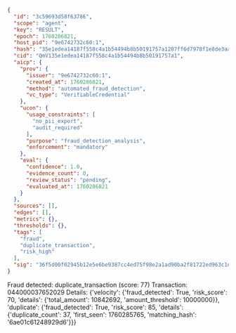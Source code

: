 ```json
{
  "id": "3c59693d58f63786",
  "scope": "agent",
  "key": "RESULT",
  "epoch": 1760286821,
  "host_pid": "9e6742732c60:1",
  "hash": "35e1edea14187f558c4a1b54494b8b50191757a1207ff6d7978f1e8de3aa2612",
  "cid": "QmV135e1edea14187f558c4a1b54494b8b50191757a1",
  "aicp": {
    "prov": {
      "issuer": "9e6742732c60:1",
      "created_at": 1760286821,
      "method": "automated_fraud_detection",
      "vc_type": "VerifiableCredential"
    },
    "ucon": {
      "usage_constraints": [
        "no_pii_export",
        "audit_required"
      ],
      "purpose": "fraud_detection_analysis",
      "enforcement": "mandatory"
    },
    "eval": {
      "confidence": 1.0,
      "evidence_count": 0,
      "review_status": "pending",
      "evaluated_at": 1760286821
    }
  },
  "sources": [],
  "edges": [],
  "metrics": {},
  "thresholds": {},
  "tags": [
    "fraud",
    "duplicate_transaction",
    "risk_high"
  ],
  "sig": "36f5d00f02945b12e5e6be9387cc4ed75f98e2a1ad90ba2f81722ed963c1d685"
}
```

Fraud detected: duplicate_transaction (score: 77)
Transaction: 044000037652029
Details: {'velocity': {'fraud_detected': True, 'risk_score': 70, 'details': {'total_amount': 10842692, 'amount_threshold': 10000000}}, 'duplicate': {'fraud_detected': True, 'risk_score': 85, 'details': {'duplicate_count': 37, 'first_seen': 1760285765, 'matching_hash': '6ae01c61248929d6'}}}